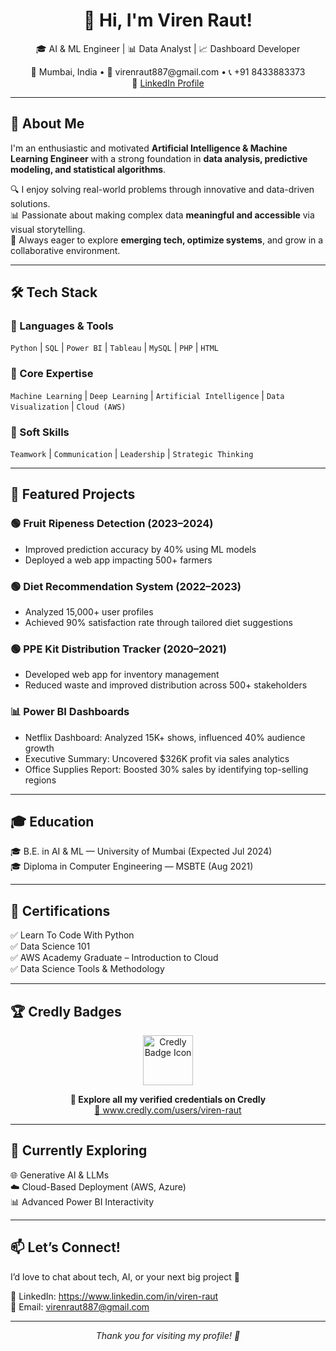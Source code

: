 <h1 align="center">👋 Hi, I'm Viren Raut!</h1>
<p align="center">
  🎓 AI & ML Engineer | 📊 Data Analyst | 📈 Dashboard Developer  
</p>
<p align="center">
  📍 Mumbai, India • 📧 virenraut887@gmail.com • 📞 +91 8433883373  
  <br>
  🔗 <a href="https://www.linkedin.com/in/viren-raut">LinkedIn Profile</a>
</p>

---

## 🧠 About Me

I'm an enthusiastic and motivated **Artificial Intelligence & Machine Learning Engineer** with a strong foundation in **data analysis, predictive modeling, and statistical algorithms**.

🔍 I enjoy solving real-world problems through innovative and data-driven solutions.  
📊 Passionate about making complex data **meaningful and accessible** via visual storytelling.  
🚀 Always eager to explore **emerging tech, optimize systems**, and grow in a collaborative environment.

---

## 🛠️ Tech Stack

### 🧩 Languages & Tools
`Python` | `SQL` | `Power BI` | `Tableau` | `MySQL` | `PHP` | `HTML`

### 🧠 Core Expertise
`Machine Learning` | `Deep Learning` | `Artificial Intelligence` | `Data Visualization` | `Cloud (AWS)`

### 💬 Soft Skills
`Teamwork` | `Communication` | `Leadership` | `Strategic Thinking`

---

## 💼 Featured Projects

### 🟢 Fruit Ripeness Detection (2023–2024)
- Improved prediction accuracy by 40% using ML models  
- Deployed a web app impacting 500+ farmers

### 🟢 Diet Recommendation System (2022–2023)
- Analyzed 15,000+ user profiles  
- Achieved 90% satisfaction rate through tailored diet suggestions

### 🟢 PPE Kit Distribution Tracker (2020–2021)
- Developed web app for inventory management  
- Reduced waste and improved distribution across 500+ stakeholders

### 📊 Power BI Dashboards
- Netflix Dashboard: Analyzed 15K+ shows, influenced 40% audience growth  
- Executive Summary: Uncovered $326K profit via sales analytics  
- Office Supplies Report: Boosted 30% sales by identifying top-selling regions

---

## 🎓 Education

🎓 B.E. in AI & ML — University of Mumbai (Expected Jul 2024)  
🎓 Diploma in Computer Engineering — MSBTE (Aug 2021)

---

## 🏅 Certifications

✅ Learn To Code With Python  
✅ Data Science 101  
✅ AWS Academy Graduate – Introduction to Cloud  
✅ Data Science Tools & Methodology

---

## 🏆 Credly Badges

<p align="center">
  <a href="https://www.credly.com/users/viren-raut" target="_blank">
    <img src="https://images.credly.com/images/24cc1c53-d458-4f5e-9a25-018df7d9c251/Credly_Badge.png" width="80" alt="Credly Badge Icon"/>
  </a>
</p>

<p align="center">
  <strong>📜 Explore all my verified credentials on Credly</strong><br>
  <a href="https://www.credly.com/users/viren-raut" target="_blank">
    🔗 www.credly.com/users/viren-raut
  </a>
</p>


---

## 🌱 Currently Exploring

🌐 Generative AI & LLMs  
☁️ Cloud-Based Deployment (AWS, Azure)  
📊 Advanced Power BI Interactivity  

---

## 📫 Let’s Connect!

I’d love to chat about tech, AI, or your next big project 🚀

🔗 LinkedIn: https://www.linkedin.com/in/viren-raut  
📧 Email: virenraut887@gmail.com

---

<p align="center"><em>Thank you for visiting my profile! 🙌</em></p>
